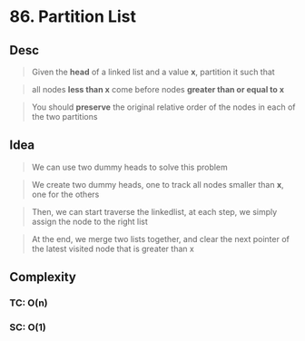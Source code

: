 # 86. Partition List

## Desc

> Given the **head** of a linked list and a value **x**, partition it such that

> all nodes **less than x** come before nodes **greater than or equal to x**

> You should **preserve** the original relative order of the nodes in each of the two partitions

## Idea

> We can use two dummy heads to solve this problem

> We create two dummy heads, one to track all nodes smaller than **x**, one for the others

> Then, we can start traverse the linkedlist, at each step, we simply assign the node to the right list

> At the end, we merge two lists together, and clear the next pointer of the latest visited node that is greater than x

## Complexity

### TC: O(n)

### SC: O(1)